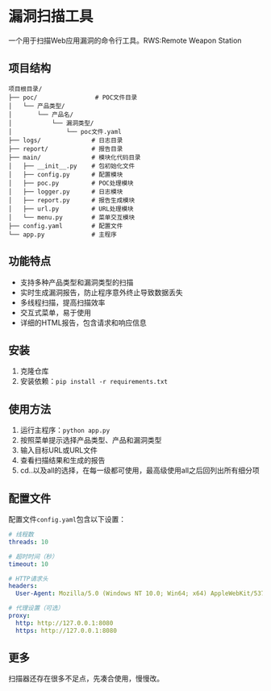 # 漏洞扫描工具

一个用于扫描Web应用漏洞的命令行工具。RWS:Remote Weapon Station

## 项目结构

```
项目根目录/
├── poc/                # POC文件目录
│   └── 产品类型/
│       └── 产品名/
│           └── 漏洞类型/
│               └── poc文件.yaml
├── logs/              # 日志目录
├── report/            # 报告目录
├── main/              # 模块化代码目录
│   ├── __init__.py    # 包初始化文件
│   ├── config.py      # 配置模块
│   ├── poc.py         # POC处理模块
│   ├── logger.py      # 日志模块
│   ├── report.py      # 报告生成模块
│   ├── url.py         # URL处理模块
│   └── menu.py        # 菜单交互模块
├── config.yaml        # 配置文件
└── app.py             # 主程序
```

## 功能特点

- 支持多种产品类型和漏洞类型的扫描
- 实时生成漏洞报告，防止程序意外终止导致数据丢失
- 多线程扫描，提高扫描效率
- 交互式菜单，易于使用
- 详细的HTML报告，包含请求和响应信息

## 安装

1. 克隆仓库
2. 安装依赖：`pip install -r requirements.txt`

## 使用方法

1. 运行主程序：`python app.py`
2. 按照菜单提示选择产品类型、产品和漏洞类型
3. 输入目标URL或URL文件
4. 查看扫描结果和生成的报告
5. cd..以及all的选择，在每一级都可使用，最高级使用all之后回列出所有细分项

## 配置文件

配置文件`config.yaml`包含以下设置：

```yaml
# 线程数
threads: 10

# 超时时间（秒）
timeout: 10

# HTTP请求头
headers:
  User-Agent: Mozilla/5.0 (Windows NT 10.0; Win64; x64) AppleWebKit/537.36 (KHTML, like Gecko) Chrome/91.0.4472.124 Safari/537.36

# 代理设置（可选）
proxy:
  http: http://127.0.0.1:8080
  https: http://127.0.0.1:8080
```

## 更多

扫描器还存在很多不足点，先凑合使用，慢慢改。
